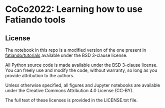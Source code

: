 # CoCo2022: Learning how to use Fatiando tools

## License

The notebook in this repo is a modified version of the one present in
[fatiando/tutorials](https://github.com/fatiando/tutorials) available under the
BSD 3-clause license.

All Python source code is made available under the BSD 3-clause license. You
can freely use and modify the code, without warranty, so long as you provide
attribution to the authors.

Unless otherwise specified, all figures and Jupyter notebooks are available
under the Creative Commons Attribution 4.0 License (CC-BY).

The full text of these licenses is provided in the LICENSE.txt file.
